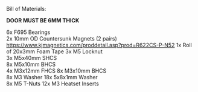 Bill of Materials:

**DOOR MUST BE 6MM THICK**

6x		F695 Bearings					
2x		10mm OD Countersunk Magnets	(2 pairs)	https://www.kjmagnetics.com/proddetail.asp?prod=R622CS-P-N52
1x		Roll of 20x3mm Foam Tape
3x 		M5 Locknut					
3x		M5x40mm SHCS			
8x		M5x10mm BHCS	
4x		M3x12mm FHCS
8x		M3x10mm	BHCS	
8x		M3 Washer
18x		5x8x1mm Washer					
8x		M5 T-Nuts
12x		M3 Heatset Inserts